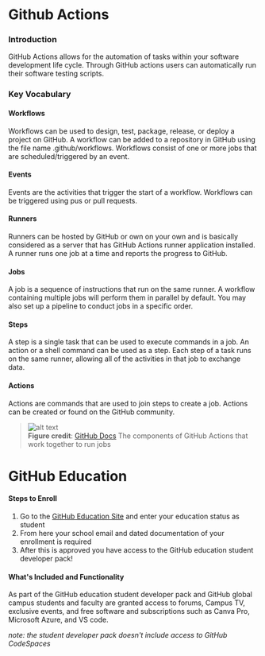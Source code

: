 # Github Actions

### Introduction

GitHub Actions allows for the automation of tasks within your software development life cycle. Through GitHub actions users can automatically run their software testing scripts. 

### Key Vocabulary

#### Workflows
Workflows can be used to design, test, package, release, or deploy a project on GitHub. A workflow can be added to a repository in GitHub using the file name .github/workflows. Workflows consist of one or more jobs that are scheduled/triggered by an event. 

#### Events
Events are the activities that trigger the start of a workflow. Workflows can be triggered using pus or pull requests. 

#### Runners
Runners can be hosted by GitHub or own on your own and is basically considered as a server that has GitHub Actions runner application installed. A runner runs one job at a time and reports the progress to GitHub. 

#### Jobs
A job is a sequence of instructions that run on the same runner. A workflow containing multiple jobs will perform them in parallel by default. You may also set up a pipeline to conduct jobs in a specific order. 

#### Steps
A step is a single task that can be used to execute commands in a job. An action or a shell command can be used as a step. Each step of a task runs on the same runner, allowing all of the activities in that job to exchange data.

#### Actions
Actions are commands that are used to join steps to create a job. Actions can be created or found on the GitHub community. 

> ![alt text](https://docs.github.com/assets/images/help/images/overview-actions-design.png)  
> **Figure credit**: [GitHub Docs](https://docs.github.com/en/actions/learn-github-actions/introduction-to-github-actions) The components of GitHub Actions that work together to run jobs


# GitHub Education

#### Steps to Enroll 
1. Go to the [GitHub Education Site](https://education.github.com/globalcampus/student) and enter your education status as student
2. From here your school email and dated documentation of your enrollment is required
3. After this is approved you have access to the GitHub education student developer pack! 

#### What's Included and Functionality
As part of the GitHub education student developer pack and GitHub global campus students and faculty are granted access to forums, Campus TV, exclusive events, and free software and subscriptions such as Canva Pro, Microsoft Azure, and VS code. 

*note: the student developer pack doesn't include access to GitHub CodeSpaces* 